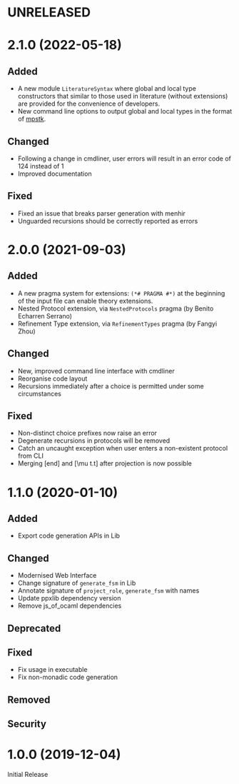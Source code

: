 # UNRELEASED

# 2.1.0 (2022-05-18)

## Added
- A new module `LiteratureSyntax` where global and local type constructors that
  similar to those used in literature (without extensions) are provided for the
  convenience of developers.
- New command line options to output global and local types in the format of
  [mpstk](https://github.com/alcestes/mpstk).

## Changed
- Following a change in cmdliner, user errors will result in an error code of
  124 instead of 1
- Improved documentation

## Fixed
- Fixed an issue that breaks parser generation with menhir
- Unguarded recursions should be correctly reported as errors

# 2.0.0 (2021-09-03)

## Added

- A new pragma system for extensions:
  `(*# PRAGMA #*)` at the beginning of the input file can enable theory
  extensions.
- Nested Protocol extension, via `NestedProtocols` pragma (by Benito Echarren Serrano)
- Refinement Type extension, via `RefinementTypes` pragma (by Fangyi Zhou)

## Changed

- New, improved command line interface with cmdliner
- Reorganise code layout
- Recursions immediately after a choice is permitted under some circumstances

## Fixed

- Non-distinct choice prefixes now raise an error
- Degenerate recursions in protocols will be removed
- Catch an uncaught exception when user enters a non-existent protocol from CLI
- Merging [end] and [\mu t.t] after projection is now possible

# 1.1.0 (2020-01-10)

## Added

- Export code generation APIs in Lib

## Changed

- Modernised Web Interface
- Change signature of `generate_fsm` in Lib
- Annotate signature of `project_role`, `generate_fsm` with names
- Update ppxlib dependency version
- Remove js_of_ocaml dependencies

## Deprecated

## Fixed

- Fix usage in executable
- Fix non-monadic code generation

## Removed

## Security

# 1.0.0 (2019-12-04)

Initial Release
